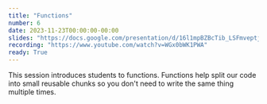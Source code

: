 ```yaml
---
title: "Functions"
number: 6
date: 2023-11-23T00:00:00-00:00
slides: "https://docs.google.com/presentation/d/16l1mpBZBcTib_LSFmveptj3jNI1sEyC8YxqyNcqUyts/edit?usp=sharing"
recording: "https://www.youtube.com/watch?v=WGx0bWK1PWA"
ready: True
---
```


This session introduces students to functions. Functions help split our code into small reusable chunks so you don't need to write the same thing multiple times.
